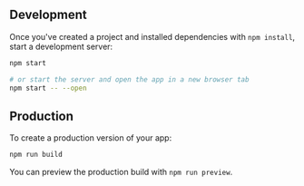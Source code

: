 ## Development

Once you've created a project and installed dependencies with `npm install`, start a development server:

```bash
npm start

# or start the server and open the app in a new browser tab
npm start -- --open
```

## Production

To create a production version of your app:

```bash
npm run build
```

You can preview the production build with `npm run preview`.